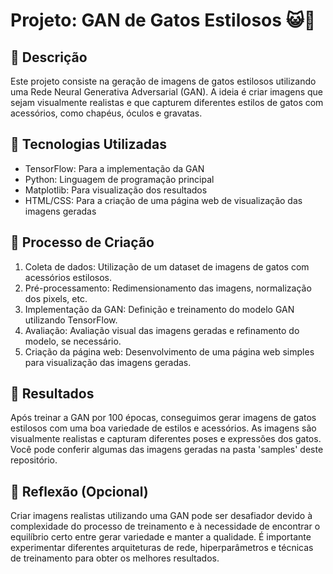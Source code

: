 # Projeto: GAN de Gatos Estilosos 😺🎩

## 📒 Descrição
Este projeto consiste na geração de imagens de gatos estilosos utilizando uma Rede Neural Generativa Adversarial (GAN). A ideia é criar imagens que sejam visualmente realistas e que capturem diferentes estilos de gatos com acessórios, como chapéus, óculos e gravatas.

## 🤖 Tecnologias Utilizadas
- TensorFlow: Para a implementação da GAN
- Python: Linguagem de programação principal
- Matplotlib: Para visualização dos resultados
- HTML/CSS: Para a criação de uma página web de visualização das imagens geradas

## 🧐 Processo de Criação
1. Coleta de dados: Utilização de um dataset de imagens de gatos com acessórios estilosos.
2. Pré-processamento: Redimensionamento das imagens, normalização dos pixels, etc.
3. Implementação da GAN: Definição e treinamento do modelo GAN utilizando TensorFlow.
4. Avaliação: Avaliação visual das imagens geradas e refinamento do modelo, se necessário.
5. Criação da página web: Desenvolvimento de uma página web simples para visualização das imagens geradas.

## 🚀 Resultados
Após treinar a GAN por 100 épocas, conseguimos gerar imagens de gatos estilosos com uma boa variedade de estilos e acessórios. As imagens são visualmente realistas e capturam diferentes poses e expressões dos gatos. Você pode conferir algumas das imagens geradas na pasta 'samples' deste repositório.

## 💭 Reflexão (Opcional)
Criar imagens realistas utilizando uma GAN pode ser desafiador devido à complexidade do processo de treinamento e à necessidade de encontrar o equilíbrio certo entre gerar variedade e manter a qualidade. É importante experimentar diferentes arquiteturas de rede, hiperparâmetros e técnicas de treinamento para obter os melhores resultados.
